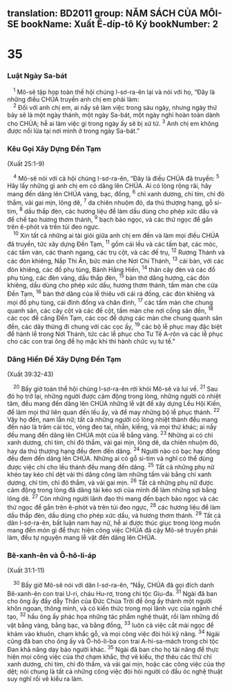 translation: BD2011
group: NĂM SÁCH CỦA MÔI-SE
bookName: Xuất Ê-díp-tô Ký 
bookNumber: 2
-------

<div class="title"><h1>35</h1><h3>Luật Ngày Sa-bát</h3></div>
<span class="verse xu_35_1"> <sup>1</sup> Mô-sê tập họp toàn thể hội chúng I-sơ-ra-ên lại và nói với họ, “Ðây là những điều CHÚA truyền anh chị em phải làm:<br/></span>
<span class="verse xu_35_2"> <sup>2</sup> Ðối với anh chị em, ai nấy sẽ làm việc trong sáu ngày, nhưng ngày thứ bảy sẽ là một ngày thánh, một ngày Sa-bát, một ngày nghỉ hoàn toàn dành cho CHÚA; hễ ai làm việc gì trong ngày ấy sẽ bị xử tử. </span>
<span class="verse xu_35_3"><sup>3</sup> Anh chị em không được nổi lửa tại nơi mình ở trong ngày Sa-bát.”<br/></span>
<div class="title"><h3>Kêu Gọi Xây Dựng Ðền Tạm</h3><p>(Xuất 25:1-9)</p></div>
<span class="verse xu_35_4"> <sup>4</sup> Mô-sê nói với cả hội chúng I-sơ-ra-ên, “Ðây là điều CHÚA đã truyền: </span>
<span class="verse xu_35_5"><sup>5</sup> Hãy lấy những gì anh chị em có dâng lên CHÚA. Ai có lòng rộng rãi, hãy mang đến dâng lên CHÚA vàng, bạc, đồng, </span>
<span class="verse xu_35_6"><sup>6</sup> chỉ xanh dương, chỉ tím, chỉ đỏ thắm, vải gai mịn, lông dê, </span>
<span class="verse xu_35_7"><sup>7</sup> da chiên nhuộm đỏ, da thú thượng hạng, gỗ si-tim, </span>
<span class="verse xu_35_8"><sup>8</sup> dầu thắp đèn, các hương liệu để làm dầu dùng cho phép xức dầu và để chế tạo hương thơm thánh, </span>
<span class="verse xu_35_9"><sup>9</sup> bạch bảo ngọc, và các thứ ngọc để gắn trên ê-phót và trên túi đeo ngực.<br/></span>
<span class="verse xu_35_10"> <sup>10</sup> Xin tất cả những ai tài giỏi giữa anh chị em đến và làm mọi điều CHÚA đã truyền, tức xây dựng Ðền Tạm, </span>
<span class="verse xu_35_11"><sup>11</sup> gồm cái lều và các tấm bạt, các móc, các tấm ván, các thanh ngang, các trụ cột, và các đế trụ, </span>
<span class="verse xu_35_12"><sup>12</sup> Rương Thánh và các đòn khiêng, Nắp Thi Ân, bức màn che Nơi Chí Thánh, </span>
<span class="verse xu_35_13"><sup>13</sup> cái bàn, với các đòn khiêng, các đồ phụ tùng, Bánh Hằng Hiến, </span>
<span class="verse xu_35_14"><sup>14</sup> thân cây đèn và các đồ phụ tùng, các đèn vàng, dầu thắp đèn, </span>
<span class="verse xu_35_15"><sup>15</sup> bàn thờ dâng hương, các đòn khiêng, dầu dùng cho phép xức dầu, hương thơm thánh, tấm màn che cửa Ðền Tạm, </span>
<span class="verse xu_35_16"><sup>16</sup> bàn thờ dâng của lễ thiêu với cái rá đồng, các đòn khiêng và mọi đồ phụ tùng, cái đỉnh đồng và chân đỉnh, </span>
<span class="verse xu_35_17"><sup>17</sup> các tấm màn che chung quanh sân, các cây cột và các đế cột, tấm màn che nơi cổng sân đền, </span>
<span class="verse xu_35_18"><sup>18</sup> các cọc để căng Ðền Tạm, các cọc để dựng các màn che chung quanh sân đền, các dây thừng đi chung với các cọc ấy, </span>
<span class="verse xu_35_19"><sup>19</sup> các bộ lễ phục may đặc biệt để hành lễ trong Nơi Thánh, tức các lễ phục cho Tư Tế A-rôn và các lễ phục cho các con trai ông để họ mặc khi thi hành chức vụ tư tế.”<br/></span>
<div class="title"><h3>Dâng Hiến Ðể Xây Dựng Ðền Tạm</h3><p>(Xuất 39:32-43)</p></div>
<span class="verse xu_35_20"> <sup>20</sup> Bấy giờ toàn thể hội chúng I-sơ-ra-ên rời khỏi Mô-sê và lui về. </span>
<span class="verse xu_35_21"><sup>21</sup> Sau đó họ trở lại, những người được cảm động trong lòng, những người có nhiệt tâm, đều mang đến dâng lên CHÚA những lễ vật để xây dựng Lều Hội Kiến, để làm mọi thứ liên quan đến lều ấy, và để may những bộ lễ phục thánh. </span>
<span class="verse xu_35_22"><sup>22</sup> Vậy họ đến, nam lẫn nữ; tất cả những người có lòng nhiệt thành đều mang đến nào là trâm cài tóc, vòng đeo tai, nhẫn, kiềng, và mọi thứ khác; ai nấy đều mang đến dâng lên CHÚA một của lễ bằng vàng. </span>
<span class="verse xu_35_23"><sup>23</sup> Những ai có chỉ xanh dương, chỉ tím, chỉ đỏ thắm, vải gai mịn, lông dê, da chiên nhuộm đỏ, hay da thú thượng hạng đều đem đến dâng. </span>
<span class="verse xu_35_24"><sup>24</sup> Người nào có bạc hay đồng đều đem đến dâng lên CHÚA. Những ai có gỗ si-tim và nghĩ có thể dùng được việc chi cho lều thánh đều mang đến dâng. </span>
<span class="verse xu_35_25"><sup>25</sup> Tất cả những phụ nữ khéo tay kéo chỉ dệt vải thì dâng công làm những tấm vải bằng chỉ xanh dương, chỉ tím, chỉ đỏ thắm, và vải gai mịn. </span>
<span class="verse xu_35_26"><sup>26</sup> Tất cả những phụ nữ được cảm động trong lòng đã dâng tài kéo sợi của mình để làm những sợi bằng lông dê. </span>
<span class="verse xu_35_27"><sup>27</sup> Còn những người lãnh đạo thì mang đến bạch bảo ngọc và các thứ ngọc để gắn trên ê-phót và trên túi đeo ngực, </span>
<span class="verse xu_35_28"><sup>28</sup> các hương liệu để làm dầu thắp đèn, dầu dùng cho phép xức dầu, và hương thơm thánh. </span>
<span class="verse xu_35_29"><sup>29</sup> Tất cả dân I-sơ-ra-ên, bất luận nam hay nữ, hễ ai được thúc giục trong lòng muốn mang đến món gì để thực hiện công việc CHÚA đã cậy Mô-sê truyền phải làm, đều tự nguyện mang lễ vật đến dâng lên CHÚA.<br/></span>
<div class="title"><h3>Bê-xanh-ên và Ô-hô-li-áp</h3><p>(Xuất 31:1-11)</p></div>
<span class="verse xu_35_30"> <sup>30</sup> Bấy giờ Mô-sê nói với dân I-sơ-ra-ên, “Nầy, CHÚA đã gọi đích danh Bê-xanh-ên con trai U-ri, cháu Hu-rơ, trong chi tộc Giu-đa. </span>
<span class="verse xu_35_31"><sup>31</sup> Ngài đã ban cho ông ấy đầy dẫy Thần của Ðức Chúa Trời để ông ấy thành một người khôn ngoan, thông minh, và có kiến thức trong mọi lãnh vực của ngành chế tạo, </span>
<span class="verse xu_35_32"><sup>32</sup> hầu ông ấy phác họa những tác phẩm nghệ thuật, rồi làm những đồ vật bằng vàng, bằng bạc, và bằng đồng, </span>
<span class="verse xu_35_33"><sup>33</sup> luôn cả việc cắt mài ngọc để khảm vào khuôn, chạm khắc gỗ, và mọi công việc đòi hỏi kỹ năng. </span>
<span class="verse xu_35_34"><sup>34</sup> Ngài cũng đã ban cho ông ấy và Ô-hô-li-ba con trai A-hi-sa-mách trong chi tộc Ðan khả năng dạy bảo người khác. </span>
<span class="verse xu_35_35"><sup>35</sup> Ngài đã ban cho họ tài năng để thực hiện mọi công việc của thợ chạm khắc, thợ vẽ kiểu, thợ thêu các thứ chỉ xanh dương, chỉ tím, chỉ đỏ thắm, và vải gai mịn, hoặc các công việc của thợ dệt; nói chung là tất cả những công việc đòi hỏi người có đầu óc nghệ thuật suy nghĩ rồi vẽ kiểu ra làm.<br/></span>
